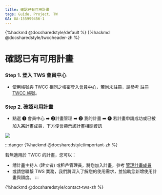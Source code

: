 ```yaml
---
title: 確認已有可用計畫
tags: Guide, Project, TW
GA: UA-155999456-1
---
```


{%hackmd @docsharedstyle/default %}
{%hackmd @docsharedstyle/twccheader-zh %}


# 確認已有可用計畫


### Step 1. 登入 TWS 會員中心 

- 使用帳號與 TWCC 相同之帳密登入[會員中心](https://login.twcc.ai/)，若尚未註冊，請參考 [註冊 TWCC 帳號](https://www.twcc.ai/doc?page=register_account)。

### Step 2. 確認可用計畫
- 點選 <span>&#10102;</span> 會員中心 :arrow_right: <span>&#10103;</span>計畫管理 :arrow_right: <span>&#10104;</span> 我的計畫 :arrow_right: <span>&#10105;</span> 若計畫申請成功或已被加入某計畫成員，下方便會顯示該計畫相關資訊

![](https://cos.twcc.ai/SYS-MANUAL/uploads/upload_4b8e484bd02bfb0b6ef77114ebde14c3.png)



:::danger
{%hackmd @docsharedstyle/important-zh %}


若無適用於 TWCC 的計畫，您可以：
  - 請計畫主持人 (建立者) 或租戶管理員，將您加入計畫，參考 [<ins>管理計畫成員</ins>](https://man.twcc.ai/@twsdocs/guide-service-manage-project-team-zh)
  - 或請您聯繫 TWS 業務，我們將深入了解您的使用需求，並協助您新增使用計畫與額度。
:::

{%hackmd @docsharedstyle/contact-tws-zh %}